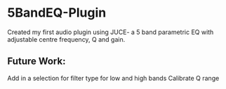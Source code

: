 # 5BandEQ-Plugin

Created my first audio plugin using JUCE- a 5 band parametric EQ with adjustable centre frequency, Q and gain. 

## Future Work:
Add in a selection for filter type for low and high bands
Calibrate Q range
